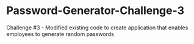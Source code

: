 # Password-Generator-Challenge-3
Challenge #3 - Modified existing code to create application that enables employees to generate random passwords
